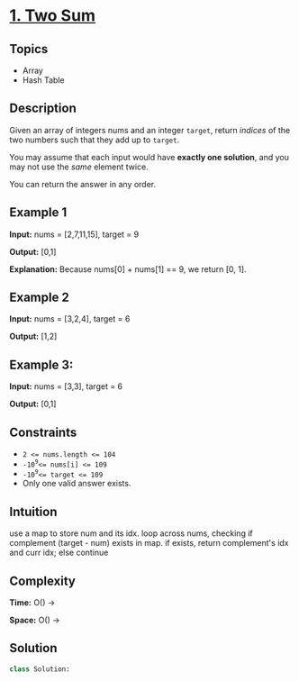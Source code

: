 # [1. Two Sum](https://leetcode.com/problems/two-sum/description/)

## Topics
- Array
- Hash Table

## Description
Given an array of integers nums and an integer `target`, return *indices* of the two numbers such that they add up to `target`.

You may assume that each input would have **exactly one solution**, and you may not use the *same* element twice.

You can return the answer in any order.

## Example 1
**Input:**  nums = [2,7,11,15], target = 9

**Output:** [0,1]

**Explanation:** Because nums[0] + nums[1] == 9, we return [0, 1].

## Example 2
**Input:**  nums = [3,2,4], target = 6

**Output:** [1,2]

## Example 3: 

**Input:** nums = [3,3], target = 6

**Output:** [0,1]

## Constraints
- `2 <= nums.length <= 104`
- `-10`<sup>`9`</sup>`<= nums[i] <= 109`
- `-10`<sup>`9`</sup>`<= target <= 109`
- Only one valid answer exists.

## Intuition
use a map to store num and its idx. loop across nums, checking if complement (target - num) exists in map. if exists, return complement's idx and curr idx; else continue

## Complexity 
**Time:** O() -> 

**Space:** O() -> 



## Solution
```python
class Solution:
    